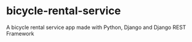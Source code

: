 # bicycle-rental-service
A bicycle rental service app made with Python, Django and Django REST Framework

